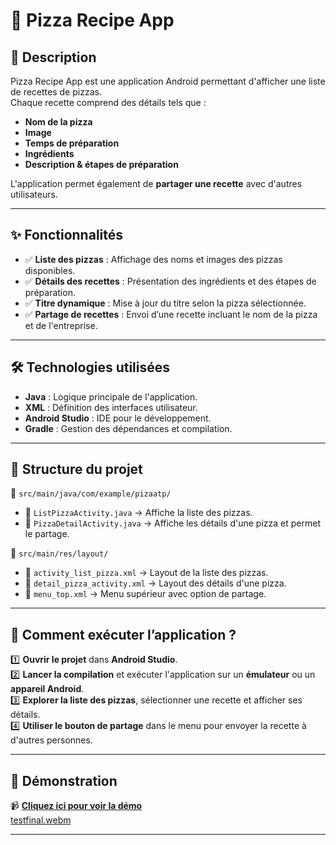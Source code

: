 # 🍕 Pizza Recipe App  

## 📌 Description  
Pizza Recipe App est une application Android permettant d'afficher une liste de recettes de pizzas.  
Chaque recette comprend des détails tels que :  
- **Nom de la pizza**  
- **Image**  
- **Temps de préparation**  
- **Ingrédients**  
- **Description & étapes de préparation**  

L'application permet également de **partager une recette** avec d'autres utilisateurs.  

---

## ✨ Fonctionnalités  
- ✅ **Liste des pizzas** : Affichage des noms et images des pizzas disponibles.  
- ✅ **Détails des recettes** : Présentation des ingrédients et des étapes de préparation.  
- ✅ **Titre dynamique** : Mise à jour du titre selon la pizza sélectionnée.  
- ✅ **Partage de recettes** : Envoi d’une recette incluant le nom de la pizza et de l'entreprise.  

---

## 🛠️ Technologies utilisées  
- **Java** : Logique principale de l'application.  
- **XML** : Définition des interfaces utilisateur.  
- **Android Studio** : IDE pour le développement.  
- **Gradle** : Gestion des dépendances et compilation.  

---

## 📂 Structure du projet  
📁 `src/main/java/com/example/pizaatp/`  
- 📄 `ListPizzaActivity.java` → Affiche la liste des pizzas.  
- 📄 `PizzaDetailActivity.java` → Affiche les détails d'une pizza et permet le partage.  

📁 `src/main/res/layout/`  
- 📄 `activity_list_pizza.xml` → Layout de la liste des pizzas.  
- 📄 `detail_pizza_activity.xml` → Layout des détails d'une pizza.  
- 📄 `menu_top.xml` → Menu supérieur avec option de partage.  

---

## 🚀 Comment exécuter l’application ?  
1️⃣ **Ouvrir le projet** dans **Android Studio**.  
2️⃣ **Lancer la compilation** et exécuter l'application sur un **émulateur** ou un **appareil Android**.  
3️⃣ **Explorer la liste des pizzas**, sélectionner une recette et afficher ses détails.  
4️⃣ **Utiliser le bouton de partage** dans le menu pour envoyer la recette à d'autres personnes.  

---

## 🎥 Démonstration  
📹 **[Cliquez ici pour voir la démo]()**  
[testfinal.webm](https://github.com/user-attachments/assets/34991b5b-2552-4def-a1e0-8cbf4e960e75)

---


